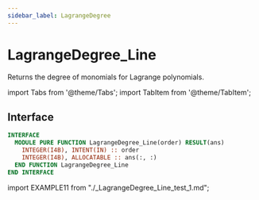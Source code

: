 ```yaml
---
sidebar_label: LagrangeDegree
---
```


# LagrangeDegree_Line

Returns the degree of monomials for Lagrange polynomials.

import Tabs from '@theme/Tabs';
import TabItem from '@theme/TabItem';

## Interface

<Tabs>
<TabItem value="interface" label="܀ Interface" default>

```fortran
INTERFACE
  MODULE PURE FUNCTION LagrangeDegree_Line(order) RESULT(ans)
    INTEGER(I4B), INTENT(IN) :: order
    INTEGER(I4B), ALLOCATABLE :: ans(:, :)
  END FUNCTION LagrangeDegree_Line
END INTERFACE
```

</TabItem>

<TabItem value="example" label="️܀ See example">

import EXAMPLE11 from "./_LagrangeDegree_Line_test_1.md";

<EXAMPLE11 />

</TabItem>

<TabItem value="close" label="↢ ">

</TabItem>
</Tabs>
